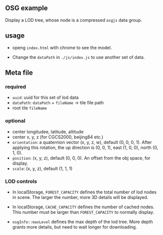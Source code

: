 ## OSG example

Display a LOD tree, whose node is a compressed `osgjs` data group.

## usage

* openg `index.html` with chrome to see the model.

* Change the `dataPath` in `./js/index.js` to use another set of data.


## Meta file

### required
* `uuid`: uuid for this set of lod data
* `dataPath`: `dataPath` + `fileName` -> tile file path
* root tile `fileName`

### optional
* center longitudee, latitude, altitude
* center x, y, z (for CGCS2000, beijing84 etc.)
* `orientation`: a quaternion vector (x, y, z, w), default (0, 0, 0, 1). After applying this rotation, the up direction is (0, 0, 1), east (1, 0, 0), north (0, 1, 0). 
* `position`: (x, y, z), default (0, 0, 0). An offset from the obj space, for display.
* `scale`: (x, y, z), default (1, 1, 1)


### LOD controls

* In localStorage, `FOREST_CAPACITY` defines the total number of lod nodes in scene. The larger the number, more 3D details will be displayed.
* In localStorage, `CACHE_CAPACITY` defines the number of cached nodes. This number must be larger than `FOREST_CAPACITY` to normally display.

* `osgInfo::maxLevel` defines the max depth of the lod tree. More depth grants more details, but need to wait longer for downloading.